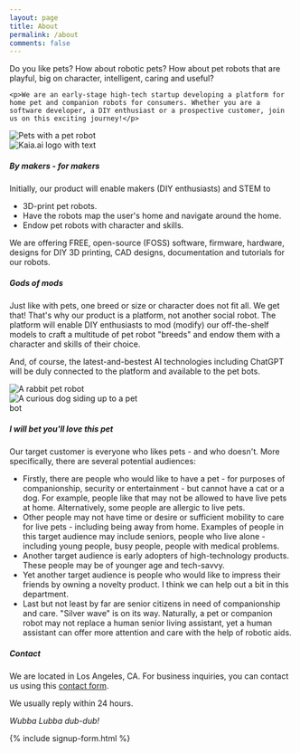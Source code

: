 ```yaml
---
layout: page
title: About
permalink: /about
comments: false
---
```

<div class="row justify-content-between">
<div class="col-md-8 pt-4">
    <p>Do you like pets? How about robotic pets? How about pet robots that are playful, big on character, intelligent, caring and useful?</p>

    <p>We are an early-stage high-tech startup developing a platform for home pet and companion robots for consumers. Whether you are a software developer, a DIY enthusiast or a prospective customer, join us on this exciting journey!</p>
</div>

<div class="col-md-4 pt-4">
    <div class="text-center">
    <img src="{{site.baseurl}}/assets/images/webp/landing-page-bg-clip-mirrored-shorter-transparent-1.webp" alt="Pets with a pet robot" class="img-fluid" style="max-height: 200px;"/>
    </div>
</div>
</div>

<div class="row justify-content-between">
<div class="col-md-4 pt-4">
    <div class="text-center">
    <img src="{{site.baseurl}}/assets/images/webp/kaia-ai-logo-with-text.webp" alt="Kaia.ai logo with text" class="img-fluid" style="max-height: 200px;"/>
    </div>
</div>

<div class="col-md-8 pt-4">
<h5 class="h5">By makers - for makers</h5>

<p>Initially, our product will enable makers (DIY enthusiasts) and STEM to</p>

<ul>
    <li>3D-print pet robots.</li>
    <li>Have the robots map the user's home and navigate around the home.</li>
    <li>Endow pet robots with character and skills.</li>
</ul>

<p>We are offering FREE, open-source (FOSS) software, firmware, hardware, designs for DIY 3D printing, CAD designs, documentation and tutorials for our robots.</p>
</div>
</div>

<div class="row justify-content-between">
<div class="col-md-8 pt-4">
    <h5 class="h5">Gods of mods</h5>

<p>Just like with pets, one breed or size or character does not fit all. We get that! That's why our product is a platform, not another social robot. The platform will enable DIY enthusiasts to mod (modify) our off-the-shelf models to craft a multitude of pet robot "breeds" and endow them with a character and skills of their choice.</p>

<p>And, of course, the latest-and-bestest AI technologies including ChatGPT will be duly connected to the platform and available to the pet bots.</p>

</div>

<div class="col-md-4 pt-4">
    <div class="text-center">
    <img src="{{site.baseurl}}/assets/images/webp/rabbit-bot-white.webp" alt="A rabbit pet robot" class="img-fluid" style="max-height: 200px;"/>
    </div>
</div>
</div>

<div class="row justify-content-between">
<div class="col-md-4 pt-4">
    <div class="text-center">
    <img src="{{site.baseurl}}/assets/images/webp/curious-dog.webp" alt="A curious dog siding up to a pet bot" class="img-fluid" style="max-width: 240px;"/>
    </div>
</div>

<div class="col-md-8 pb-4">
<h5 class="h5">I will bet you'll love this pet</h5>

<p>Our target customer is everyone who likes pets - and who doesn't. More specifically, there are several potential audiences:</p>

<ul>
    <li>Firstly, there are people who would like to have a pet - for purposes of companionship, security or entertainment - but cannot have a cat or a dog. For example, people like that may not be allowed to have live pets at home. Alternatively, some people are allergic to live pets.</li>
    <li>Other people may not have time or desire or sufficient mobility to care for live pets - including being away from home. Examples of people in this target audience may include seniors, people who live alone - including young people, busy people, people with medical problems.</li>
    <li>Another target audience is early adopters of high-technology products. These people may be of younger age and tech-savvy.</li>
    <li>Yet another target audience is people who would like to impress their friends by owning a novelty product. I think we can help out a bit in this department.</li>
    <li>Last but not least by far are senior citizens in need of companionship and care. "Silver wave" is on its way. Naturally, a pet or companion robot may not replace a human senior living assistant, yet a human assistant can offer more attention and care with the help of robotic aids.</li>
</ul>
</div>
</div>

<div class="row justify-content-between">
<div class="col-md-6 pt-4">

<h5 class="h5">Contact</h5>

<p>We are located in Los Angeles, CA. For business inquiries, you can contact us using this <a href="https://us4.list-manage.com/contact-form?u=ce7793379be11c5c705d99df0&form_id=1bc48ab0e8e259a853cd481de8a4f1b2">contact form</a>.</p>

<p>We usually reply within 24 hours.</p>

<p><em>Wubba Lubba dub-dub!</em></p>
</div>

<div class="col-md-6 pt-4">
{% include signup-form.html %}
</div>
</div>
